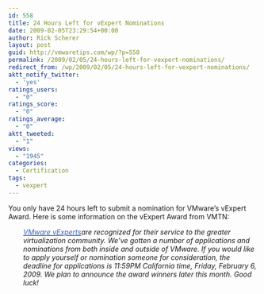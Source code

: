 ```yaml
---
id: 558
title: 24 Hours Left for vExpert Nominations
date: 2009-02-05T23:29:54+00:00
author: Rick Scherer
layout: post
guid: http://vmwaretips.com/wp/?p=558
permalink: /2009/02/05/24-hours-left-for-vexpert-nominations/
redirect_from: /wp/2009/02/05/24-hours-left-for-vexpert-nominations/
aktt_notify_twitter:
  - 'yes'
ratings_users:
  - "0"
ratings_score:
  - "0"
ratings_average:
  - "0"
aktt_tweeted:
  - "1"
views:
  - "1945"
categories:
  - Certification
tags:
  - vexpert
---
```

You only have 24 hours left to submit a nomination for VMware&#8217;s vExpert Award. Here is some information on the vExpert Award from VMTN:

<p style="padding-left: 30px;">
  <a href="http://www.vmware.com/communities/vexpert/" target="_blank"><span style="color: #3366cc;"><em>VMware vExperts</em></span></a><em>are recognized for their service to the greater virtualization community. We&#8217;ve gotten a number of applications and nominations from both inside and outside of VMware. If you would like to apply yourself or nomination someone for consideration, the deadline for applications is 11:59PM California time, Friday, February 6, 2009. We plan to announce the award winners later this month. Good luck!</em> 
</p>